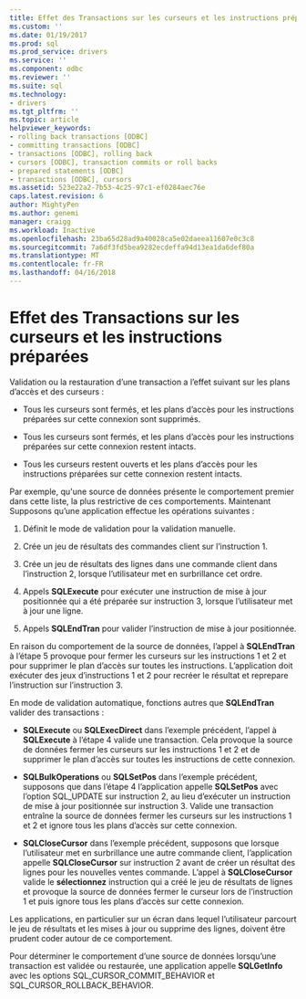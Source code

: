 ```yaml
---
title: Effet des Transactions sur les curseurs et les instructions préparées | Documents Microsoft
ms.custom: ''
ms.date: 01/19/2017
ms.prod: sql
ms.prod_service: drivers
ms.service: ''
ms.component: odbc
ms.reviewer: ''
ms.suite: sql
ms.technology:
- drivers
ms.tgt_pltfrm: ''
ms.topic: article
helpviewer_keywords:
- rolling back transactions [ODBC]
- committing transactions [ODBC]
- transactions [ODBC], rolling back
- cursors [ODBC], transaction commits or roll backs
- prepared statements [ODBC]
- transactions [ODBC], cursors
ms.assetid: 523e22a2-7b53-4c25-97c1-ef0284aec76e
caps.latest.revision: 6
author: MightyPen
ms.author: genemi
manager: craigg
ms.workload: Inactive
ms.openlocfilehash: 23ba65d28ad9a40028ca5e02daeea11607e0c3c8
ms.sourcegitcommit: 7a6df3fd5bea9282ecdeffa94d13ea1da6def80a
ms.translationtype: MT
ms.contentlocale: fr-FR
ms.lasthandoff: 04/16/2018
---
```

# <a name="effect-of-transactions-on-cursors-and-prepared-statements"></a>Effet des Transactions sur les curseurs et les instructions préparées
Validation ou la restauration d’une transaction a l’effet suivant sur les plans d’accès et des curseurs :  
  
-   Tous les curseurs sont fermés, et les plans d’accès pour les instructions préparées sur cette connexion sont supprimés.  
  
-   Tous les curseurs sont fermés, et les plans d’accès pour les instructions préparées sur cette connexion restent intacts.  
  
-   Tous les curseurs restent ouverts et les plans d’accès pour les instructions préparées sur cette connexion restent intacts.  
  
 Par exemple, qu'une source de données présente le comportement premier dans cette liste, la plus restrictive de ces comportements. Maintenant Supposons qu’une application effectue les opérations suivantes :  
  
1.  Définit le mode de validation pour la validation manuelle.  
  
2.  Crée un jeu de résultats des commandes client sur l’instruction 1.  
  
3.  Crée un jeu de résultats des lignes dans une commande client dans l’instruction 2, lorsque l’utilisateur met en surbrillance cet ordre.  
  
4.  Appels **SQLExecute** pour exécuter une instruction de mise à jour positionnée qui a été préparée sur instruction 3, lorsque l’utilisateur met à jour une ligne.  
  
5.  Appels **SQLEndTran** pour valider l’instruction de mise à jour positionnée.  
  
 En raison du comportement de la source de données, l’appel à **SQLEndTran** à l’étape 5 provoque pour fermer les curseurs sur les instructions 1 et 2 et pour supprimer le plan d’accès sur toutes les instructions. L’application doit exécuter des jeux d’instructions 1 et 2 pour recréer le résultat et reprepare l’instruction sur l’instruction 3.  
  
 En mode de validation automatique, fonctions autres que **SQLEndTran** valider des transactions :  
  
-   **SQLExecute** ou **SQLExecDirect** dans l’exemple précédent, l’appel à **SQLExecute** à l’étape 4 valide une transaction. Cela provoque la source de données fermer les curseurs sur les instructions 1 et 2 et de supprimer le plan d’accès sur toutes les instructions de cette connexion.  
  
-   **SQLBulkOperations** ou **SQLSetPos** dans l’exemple précédent, supposons que dans l’étape 4 l’application appelle **SQLSetPos** avec l’option SQL_UPDATE sur instruction 2, au lieu d’exécuter un instruction de mise à jour positionnée sur instruction 3. Valide une transaction entraîne la source de données fermer les curseurs sur les instructions 1 et 2 et ignore tous les plans d’accès sur cette connexion.  
  
-   **SQLCloseCursor** dans l’exemple précédent, supposons que lorsque l’utilisateur met en surbrillance une autre commande client, l’application appelle **SQLCloseCursor** sur instruction 2 avant de créer un résultat des lignes pour les nouvelles ventes commande. L’appel à **SQLCloseCursor** valide le **sélectionnez** instruction qui a créé le jeu de résultats de lignes et provoque la source de données fermer le curseur lors de l’instruction 1 et puis ignore tous les plans d’accès sur cette connexion.  
  
 Les applications, en particulier sur un écran dans lequel l’utilisateur parcourt le jeu de résultats et les mises à jour ou supprime des lignes, doivent être prudent coder autour de ce comportement.  
  
 Pour déterminer le comportement d’une source de données lorsqu’une transaction est validée ou restaurée, une application appelle **SQLGetInfo** avec les options SQL_CURSOR_COMMIT_BEHAVIOR et SQL_CURSOR_ROLLBACK_BEHAVIOR.
